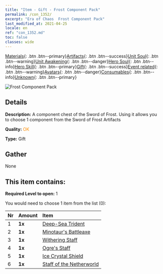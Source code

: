 ```yaml
---
title: "Item - Gift - Frost Component Pack"
permalink: /con_1352/
excerpt: "Era of Chaos  Frost Component Pack"
last_modified_at: 2021-04-25
locale: en
ref: "con_1352.md"
toc: false
classes: wide
---
```

 [Materials](/Items/){: .btn .btn--primary}[Artifacts](/Items/Artifacts/){: .btn .btn--success}[Unit Soul](/Items/UnitSoul/){: .btn .btn--warning}[Unit Awakening](/Items/UnitAwakening/){: .btn .btn--danger}[Hero Soul](/Items/HeroSoul/){: .btn .btn--info}[Hero Skill](/Items/HeroSkill/){: .btn .btn--primary}[Gift](/Items/Gift/){: .btn .btn--success}[Event related](/Items/Events/){: .btn .btn--warning}[Avatars](/Items/Avatars/){: .btn .btn--danger}[Consumables](/Items/Consumables/){: .btn .btn--info}[Unknown](/Items/Unknown/){: .btn .btn--primary}

 ![Frost Component Pack](/images/t/i_906029.png)

## Details
 **Description:** A component chest of the Sword of Frost. Using it allows you to choose 1 component from the Sword of Frost Artifacts

 **Quality:** <span style="color: #FF8C00">OK</span>

 **Type:** Gift

## Gather

  None

## This item contains:

 **Required Level to open:** 1

 You would need to choose 1 item from the list (0):

  | Nr | Amount |     Item    |
  |:---|:-------|:------------|
  | 1 |  **1x** | [Deep-Sea Trident](/Items/art_160/) |  | 
  | 2 |  **1x** | [Minotaur's Battleaxe](/Items/art_161/) |  | 
  | 3 |  **1x** | [Withering Staff](/Items/art_162/) |  | 
  | 4 |  **1x** | [Ogre's Staff](/Items/art_163/) |  | 
  | 5 |  **1x** | [Ice Crystal Shield](/Items/art_164/) |  | 
  | 6 |  **1x** | [Staff of the Netherworld](/Items/art_165/) |  | 
